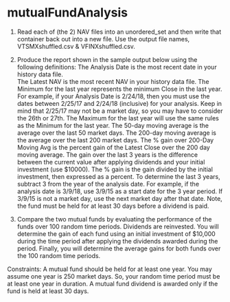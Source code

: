 # mutualFundAnalysis
1. Read each of (the 2) NAV files into an unordered_set<string> and then write that container back out into a new file.  Use the output file names, VTSMXshuffled.csv & VFINXshuffled.csv. 
  
2. Produce the report shown in the sample output below using the following definitions:
The Analysis Date is the most recent date in your history data file.  
The Latest NAV is the most recent NAV in your history data file.
The Minimum for the last year represents the minimum Close in the last year.  For example, if your Analysis Date is 2/24/18, then you must use the dates between 2/25/17 and 2/24/18 (inclusive) for your analysis.  Keep in mind that 2/25/17 may not be a market day, so you may have to consider the 26th or 27th.
The Maximum for the last year will use the same rules as the Minimum for the last year.
The 50-day moving average is the average over the last 50 market days.
The 200-day moving average is the average over the last 200 market days.
The % gain over 200-Day Moving Avg is the percent gain of the Latest Close over the 200 day moving average. 
The gain over the last 3 years is the difference between the current value after applying dividends and your initial investment (use $10000).  The % gain is the gain divided by the initial investment, then expressed as a percent.  To determine the last 3 years, subtract 3 from the year of the analysis date.  For example, if the analysis date is 3/9/18, use 3/9/15 as a start date for the 3 year period.  If 3/9/15 is not a market day, use the next market day after that date.  Note, the fund must be held for at least 30 days before a dividend is paid.  

3. Compare the two mutual funds by evaluating the performance of the funds over 100 random time periods.  Dividends are reinvested.  You will determine the gain of each fund using an initial investment of $10,000 during the time period after applying the dividends awarded during the period.  Finally, you will determine the average gains for both funds over the 100 random time periods.  

Constraints: 
A mutual fund should be held for at least one year.  You may assume one year is 250 market days.  So, your random time period must be at least one year in duration.
A mutual fund dividend is awarded only if the fund is held at least 30 days.
